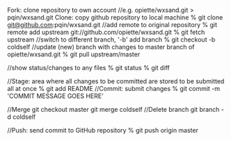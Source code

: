 Fork: clone repository to own account
       //e.g.
       opiette/wxsand.git > pqin/wxsand.git
Clone: copy github repository to local machine
% git clone git@github.com:pqin/wxsand.git
//add remote to original repository
% git remote add upstream git://github.com/opiette/wxsand.git
% git fetch upstream
//switch to different branch, '-b' add branch
% git checkout -b coldself
//update (new) branch with changes to master branch of opiette/wxsand.git
% git pull upstream/master

//show status/changes to any files
% git status
% git diff

//Stage: area where all changes to be committed are stored to be submitted all at once
% git add README
//Commit: submit changes
% git commit -m 'COMMIT MESSAGE GOES HERE'

//Merge
git checkout master
git merge coldself
//Delete branch
git branch -d coldself

//Push: send commit to GitHub repository
% git push origin master